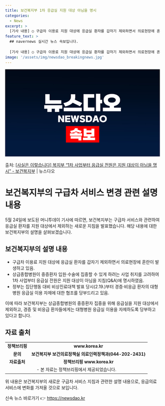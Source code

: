 ```yaml
---
title: 보건복지부 1차 응급실 지원 대상 아님을 명시
categories:
  - News
excerpt: >
  [기사 내용] ○ 구급차 이용료 지원 대상에 응급실 환자를 갑자기 제외하면서 의료현장에 혼란이 발생 [복지부…
feature_text: >
  ## navernews 실시간 뉴스 속보입니다.

  [기사 내용] ○ 구급차 이용료 지원 대상에 응급실 환자를 갑자기 제외하면서 의료현장에 혼란이 발생 [복지부…
image: '/assets/img/newsdao_breakingnews.jpg'
---
```


![뉴스다오 속보](/assets/img/newsdao_breakingnews.jpg)

<p>출처: <a href="https://newsdao.kr/3911" rel="dofollow">[사실은 이렇습니다] 복지부 “1차 사업부터 응급실 전원은 지원 대상이 아님을 명시” - 보건복지부</a> | 뉴스다오</p>

<h1>보건복지부의 구급차 서비스 변경 관련 설명 내용</h1>

<p data-ke-size="size16">5월 24일에 보도된 머니투데이 기사에 따르면, 보건복지부는 구급차 서비스와 관련하여 응급실 환자를 지원 대상에서 제외하는 새로운 지침을 발표했습니다. 해당 내용에 대한 보건복지부의 설명을 살펴보겠습니다.</p>

<h2 data-ke-size="size26">보건복지부의 설명 내용</h2>

<ul>
  <li>구급차 이용료 지원 대상에 응급실 환자를 갑자기 제외하면서 의료현장에 혼란이 발생하고 있음.</li>
  <li>상급종합병원이 중증환자 입원·수술에 집중할 수 있게 하려는 사업 취지를 고려하여 1차 사업부터 응급실 전원은 지원 대상이 아님을 지침(Q&A)에 명시하였음.</li>
  <li>정부는 집단행동 대비 비상진료대책 발표 당시(2.19.)부터 경증·비응급 환자의 대형병원 응급실 이용 자제에 대한 협조를 당부드리고 있음.</li>
</ul>

<p data-ke-size="size16">이에 따라 보건복지부는 상급종합병원의 중증환자 집중을 위해 응급실을 지원 대상에서 제외하고, 경증 및 비응급 환자들에게는 대형병원 응급실 이용을 자제하도록 당부하고 있다고 합니다.</p>

<h2 data-ke-size="size26">자료 출처</h2>

<table>
  <tr>
    <td style="text-align: center; height: 17px;"><b>정책브리핑</b></td>
    <td style="text-align: center; height: 17px;"><b>www.korea.kr</b></td>
  </tr>
  <tr>
    <td style="text-align: center; height: 17px;"><b>문의</b></td>
    <td style="text-align: center; height: 17px;"><b>보건복지부 보건의료정책실 의료인력정책과(044-202-2431)</b></td>
  </tr>
  <tr>
    <td style="text-align: center; height: 17px;"><b>자료출처</b></td>
    <td style="text-align: center; height: 17px;"><b>정책브리핑 www.korea.kr</b></td>
  </tr>
  <tr>
    <td style="text-align: center;" colspan="2">- 본 자료는 정책브리핑에서 제공되었습니다.</td>
  </tr>
</table>

<p data-ke-size="size16">위 내용은 보건복지부의 새로운 구급차 서비스 지침과 관련한 설명 내용으로, 응급의료 서비스에 변화를 가져올 것으로 보입니다.</p>
 

신속 뉴스 바로가기 👉 <a href="https://newsdao.kr" rel="dofollow">https://newsdao.kr</a>


